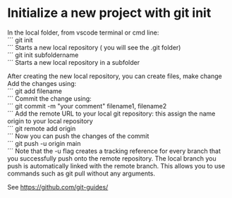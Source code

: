 # Initialize a new project with git init  

In the local folder, from vscode terminal or cmd line:  
´´´
git init  
´´´
Starts a new local repository ( you will see the .git folder)  
´´´
git init subfoldername  
´´´
Starts a new local repository in a subfolder  

After creating the new local repository, you can create files, make change  
Add the changes using:  
´´´
git add filename  
´´´
Commit the change using:   
´´´
git commit -m "your comment" filename1, filename2   
´´´
Add the remote URL to your local git repository: this assign the name origin to your local repository  
´´´
git remote add origin <GITHUBPROJECTURL>  
´´´
Now you can push the changes of the commit  
´´´
git push -u origin main  
´´´
Note that the -u flag creates a tracking reference for every branch that you successfully push onto the remote repository. 
The local branch you push is automatically linked with the remote branch. This allows you to use commands such as git pull without any arguments.  

See https://github.com/git-guides/  
